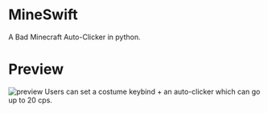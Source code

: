 # MineSwift
A Bad Minecraft Auto-Clicker in python.
# Preview
![preview](https://github.com/Tugyguhn/MineSwift/assets/103006330/871e51ff-3bfc-4334-b4fa-c5268925f94d)
Users can set a costume keybind + an auto-clicker which can go up to 20 cps.
